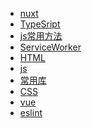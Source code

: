 <!-- * [HTML5](view/web/HTML5.md)
* [CSS](view/web/CSS.md)
* [JavaScript](view/web/javascript/JavaScript.md)
* [vue](view/web/vue/vue.md)
* [react](view/web/react/react.md)
* [npm相关](view/web/npm/npm.md)
* [配置](view/config/config.md) -->
* [nuxt](view/web/nuxt.md)
* [TypeSript](view/web/ts.md)
* [js常用方法](view/web/js-utils.md)
* [ServiceWorker](view/web/sw.md)
* [HTML](view/web/HTML5.md)
* [js](view/web/javascript/JavaScript.md)
* [常用库](view/web/libs/_sidebar.md)
* [CSS](view/web/CSS.md)
* [vue](view/web/vue/vue.md)
* [eslint](view/web/eslint.md)
